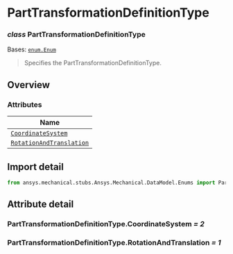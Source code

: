 # PartTransformationDefinitionType

<a id="PartTransformationDefinitionType"></a>

### *class* PartTransformationDefinitionType

Bases: [`enum.Enum`](https://docs.python.org/3/library/enum.html#enum.Enum)

> Specifies the PartTransformationDefinitionType.

> <!-- !! processed by numpydoc !! -->

<a id="overview"></a>

## Overview

### Attributes

| Name |
| -------------------------------------------------------------------------------------- |
| [`CoordinateSystem`](./../../../ACT/Common/CoordinateSystem.md#CoordinateSystem) |
| [`RotationAndTranslation`](#PartTransformationDefinitionType.RotationAndTranslation) |

<a id="import-detail"></a>

## Import detail

```python
from ansys.mechanical.stubs.Ansys.Mechanical.DataModel.Enums import PartTransformationDefinitionType
```

<a id="attribute-detail"></a>

## Attribute detail

<a id="PartTransformationDefinitionType.CoordinateSystem"></a>

### PartTransformationDefinitionType.CoordinateSystem *= 2*

<a id="PartTransformationDefinitionType.RotationAndTranslation"></a>

### PartTransformationDefinitionType.RotationAndTranslation *= 1*
